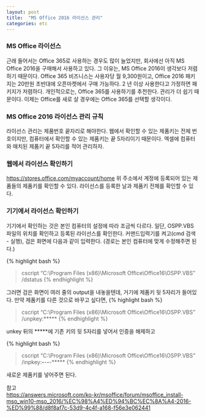 ```yaml
---
layout: post
title:  "MS Office 2016 라이선스 관리"
categories: etc
---
```


### MS Office 라이선스
근래 들어서는 Office 365로 사용하는 경우도 많이 늘었지만, 회사에선 아직 MS Office 2016을 구매해서 사용하고 있다.
그 이유는, MS Office 2016이 생각보다 저렴하기 때문이다.
Office 365 비즈니스는 사용자당 월 9,300원이고, Office 2016 패키지는 20만원 초반대에 오픈마켓에서 구매 가능하다.
2 년 이상 사용한다고 가정하면 패키지가 저렴하다.
개인적으로는, Office 365를 사용하기를 추천한다. 관리가 더 쉽기 때문이다.
이제는 Office를 새로 살 경우에는 Office 365를 선택할 생각이다.

### MS Office 2016 라이선스 관리 규칙
라이선스 관리는 제품번호 끝자리로 해야한다.
웹에서 확인할 수 있는 제품키는 전체 번호이지만, 컴퓨터에서 확인할 수 있는 제품키는 끝 5자리이기 때문이다.
엑셀에 컴퓨터와 매치된 제품키 끝 5자리를 적어 관리하자.

### 웹에서 라이선스 확인하기
<https://stores.office.com/myaccount/home>
위 주소에서 계정에 등록되어 있는 제품들의 제품키를 확인할 수 있다.
라이선스를 등록한 날과 제품키 전체를 확인할 수 있다.

### 기기에서 라이선스 확인하기
기기에서 확인하는 것은 본인 컴퓨터의 설정에 따라 조금씩 다르다.
일단, OSPP.VBS 파일의 위치를 확인하고 등록된 라이선스를 확인한다.
커맨드입력기를 켜고(cmd 검색 - 실행), 검은 화면에 다음과 같이 입력한다.
(경로는 본인 컴퓨터에 맞게 수정해주면 된다.)

{% highlight bash %}
> cscript “C:\Program Files (x86)\Microsoft Office\Office16\OSPP.VBS” /dstatus
{% endhighlight %}

그러면 검은 화면이 여러 줄의 output을 내놓을텐데, 거기에 제품키 뒷 5자리가 들어있다.
만약 제품키를 다른 것으로 바꾸고 싶다면,
{% highlight bash %}
> cscript “C:\Program Files (x86)\Microsoft Office\Office16\OSPP.VBS” /unpkey:*****
{% endhighlight %}

unkey 뒤의 *****에 기존 키의 뒷 5자리를 넣어서 인증을 해제하고

{% highlight bash %}
> cscript “C:\Program Files (x86)\Microsoft Office\Office16\OSPP.VBS” /inpkey:*****-*****-*****-*****-*****
{% endhighlight %}

새로운 제품키를 넣어주면 된다.

참고<br>
<https://answers.microsoft.com/ko-kr/msoffice/forum/msoffice_install-mso_win10-mso_2016/%EC%98%A4%ED%94%BC%EC%8A%A4-2016-%ED%99%88/d8f8af7c-53d9-4c4f-a168-f56e3e062441>
